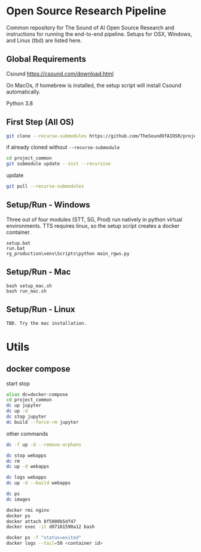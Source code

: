 # Open Source Research Pipeline
Common repository for The Sound of AI Open Source Research and instructions for running the end-to-end pipeline. Setups for OSX, Windows, and Linux (tbd) are listed here.

## Global Requirements
Csound https://csound.com/download.html

On MacOs, if homebrew is installed, the setup script will install Csound automatically.

Python 3.8

## First Step (All OS)

```bash
git clone --recurse-submodules https://github.com/TheSoundOfAIOSR/project_common.git
```

if already cloned without `--recurse-submodule`
```bash
cd project_common
git submodule update --init --recursive
```

update
```bash
git pull --recurse-submodules
```

## Setup/Run - Windows
Three out of four modules (STT, SG, Prod) run natively in python virtual environments. TTS requires linux, so the setup script creates a docker container.
```
setup.bat
run.bat
rg_production\venv\Scripts\python main_rgws.py
```

## Setup/Run - Mac
```
bash setup_mac.sh
bash run_mac.sh
```

## Setup/Run - Linux
```
TBD. Try the mac installation.
```

# Utils
## docker compose
start stop 
```bash
alias dc=docker-compose
cd project_common
dc up jupyter
dc up -d
dc stop jupyter
dc build --force-rm jupyter
```
other commands
```bash
dc -f up -d --remove-orphans

dc stop webapps
dc rm
dc up -d webapps

dc logs webapps
dc up -d --build webapps

dc ps
dc images

docker rmi nginx
docker ps
docker attach 8f5000b5df47
docker exec -it d07161590a12 bash

docker ps -f "status=exited"
docker logs --tail=50 <container id>
```
